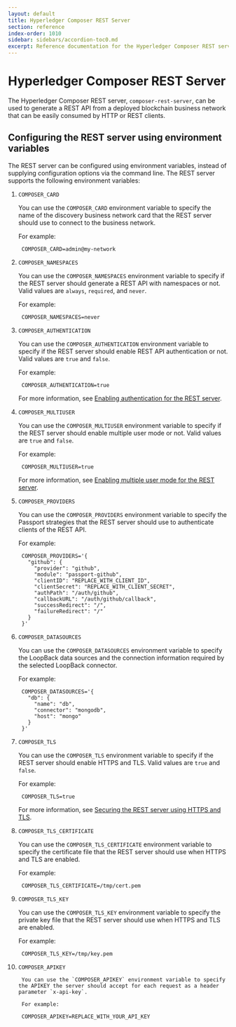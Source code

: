 ```yaml
---
layout: default
title: Hyperledger Composer REST Server
section: reference
index-order: 1010
sidebar: sidebars/accordion-toc0.md
excerpt: Reference documentation for the Hyperledger Composer REST server.
---
```


# Hyperledger Composer REST Server

The Hyperledger Composer REST server, `composer-rest-server`, can be used to generate a REST API from a deployed blockchain business network that can be easily consumed by HTTP or REST clients.

## Configuring the REST server using environment variables

The REST server can be configured using environment variables, instead of supplying configuration options via the command line. The REST server supports the following environment variables:

1. `COMPOSER_CARD`

    You can use the `COMPOSER_CARD` environment variable to specify the name of the discovery business network card that the REST server should use to connect to the business network.

    For example:

        COMPOSER_CARD=admin@my-network

2. `COMPOSER_NAMESPACES`

    You can use the `COMPOSER_NAMESPACES` environment variable to specify if the REST server should generate a REST API with namespaces or not. Valid values are `always`, `required`, and `never`.

    For example:

        COMPOSER_NAMESPACES=never

3. `COMPOSER_AUTHENTICATION`

    You can use the `COMPOSER_AUTHENTICATION` environment variable to specify if the REST server should enable REST API authentication or not. Valid values are `true` and `false`.

    For example:

        COMPOSER_AUTHENTICATION=true

    For more information, see [Enabling authentication for the REST server](../integrating/enabling-rest-authentication.html).

4. `COMPOSER_MULTIUSER`

    You can use the `COMPOSER_MULTIUSER` environment variable to specify if the REST server should enable multiple user mode or not. Valid values are `true` and `false`.

    For example:

        COMPOSER_MULTIUSER=true

    For more information, see [Enabling multiple user mode for the REST server](../integrating/enabling-multiuser.html).

5. `COMPOSER_PROVIDERS`

    You can use the `COMPOSER_PROVIDERS` environment variable to specify the Passport strategies that the REST server should use to authenticate clients of the REST API.

    For example:

        COMPOSER_PROVIDERS='{
          "github": {
            "provider": "github",
            "module": "passport-github",
            "clientID": "REPLACE_WITH_CLIENT_ID",
            "clientSecret": "REPLACE_WITH_CLIENT_SECRET",
            "authPath": "/auth/github",
            "callbackURL": "/auth/github/callback",
            "successRedirect": "/",
            "failureRedirect": "/"
          }
        }'

6. `COMPOSER_DATASOURCES`

    You can use the `COMPOSER_DATASOURCES` environment variable to specify the LoopBack data sources and the connection information required by the selected LoopBack connector.

    For example:

        COMPOSER_DATASOURCES='{
          "db": {
            "name": "db",
            "connector": "mongodb",
            "host": "mongo"
          }
        }'

7. `COMPOSER_TLS`

    You can use the `COMPOSER_TLS` environment variable to specify if the REST server should enable HTTPS and TLS. Valid values are `true` and `false`.

    For example:

        COMPOSER_TLS=true

    For more information, see [Securing the REST server using HTTPS and TLS](../integrating/securing-the-rest-server.html).

8. `COMPOSER_TLS_CERTIFICATE`

    You can use the `COMPOSER_TLS_CERTIFICATE` environment variable to specify the certificate file that the REST server should use when HTTPS and TLS are enabled.

    For example:

        COMPOSER_TLS_CERTIFICATE=/tmp/cert.pem

9. `COMPOSER_TLS_KEY`

    You can use the `COMPOSER_TLS_KEY` environment variable to specify the private key file that the REST server should use when HTTPS and TLS are enabled.

    For example:

        COMPOSER_TLS_KEY=/tmp/key.pem
        
9. `COMPOSER_APIKEY`
        
        You can use the `COMPOSER_APIKEY` environment variable to specify the APIKEY the server should accept for each request as a header parameter `x-api-key`.
        
        For example:
        
        COMPOSER_APIKEY=REPLACE_WITH_YOUR_API_KEY
